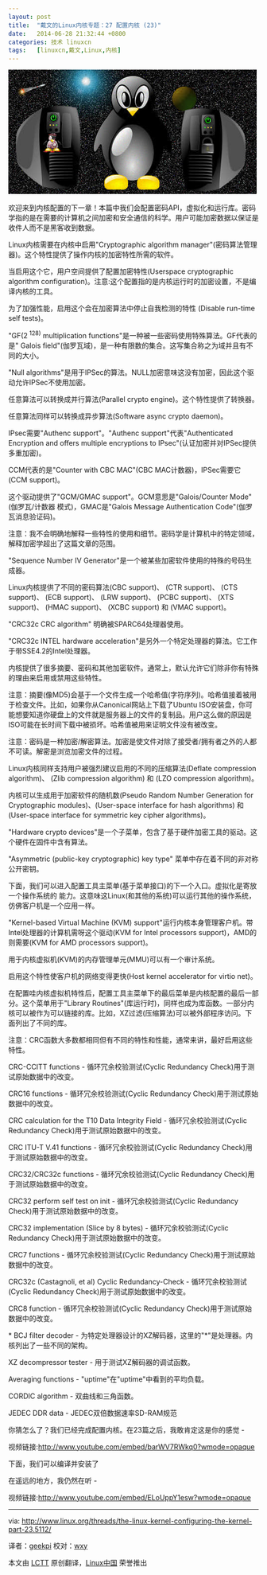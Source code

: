 ```yaml
---
layout: post
title:	"戴文的Linux内核专题：27 配置内核 (23)"
date:	2014-06-28 21:32:44 +0800 
categories:	技术 linuxcn 
tags:	[linuxcn,戴文,Linux,内核]
---
```



![](/Asserts/Images/album/201406/28/213250uf0u0fvzftj4zuh6.jpg)


欢迎来到内核配置的下一章！本篇中我们会配置密码API，虚拟化和运行库。密码学指的是在需要的计算机之间加密和安全通信的科学。用户可能加密数据以保证是收件人而不是黑客收到数据。


Linux内核需要在内核中启用"Cryptographic algorithm manager"(密码算法管理器)。这个特性提供了操作内核的加密特性所需的软件。


当启用这个它，用户空间提供了配置加密特性(Userspace cryptographic algorithm configuration)。注意:这个配置指的是内核运行时的加密设置，不是编译内核的工具。


为了加强性能，启用这个会在加密算法中停止自我检测的特性 (Disable run-time self tests)。


"GF(2<sup> 128)</sup> multiplication functions"是一种被一些密码使用特殊算法。GF代表的是" Galois field"(伽罗瓦域)，是一种有限数的集合。这写集合称之为域并且有不同的大小。


"Null algorithms"是用于IPSec的算法。NULL加密意味这没有加密，因此这个驱动允许IPSec不使用加密。


任意算法可以转换成并行算法(Parallel crypto engine)。这个特性提供了转换器。


任意算法同样可以转换成异步算法(Software async crypto daemon)。


IPsec需要"Authenc support"。"Authenc support"代表"Authenticated Encryption and offers multiple encryptions to IPsec"(认证加密并对IPSec提供多重加密)。


CCM代表的是"Counter with CBC MAC"(CBC MAC计数器)，IPSec需要它(CCM support)。


这个驱动提供了"GCM/GMAC support"。GCM意思是"Galois/Counter Mode"(伽罗瓦/计数器 模式)，GMAC是"Galois Message Authentication Code"(伽罗瓦消息验证码)。


注意：我不会明确地解释一些特性的使用和细节。密码学是计算机中的特定领域，解释加密学超出了这篇文章的范围。


"Sequence Number IV Generator"是一个被某些加密软件使用的特殊的号码生成器。


Linux内核提供了不同的密码算法(CBC support)、 (CTR support)、 (CTS support)、 (ECB support)、 (LRW support)、 (PCBC support)、 (XTS support)、 (HMAC support)、 (XCBC support) 和 (VMAC support)。


"CRC32c CRC algorithm" 明确被SPARC64处理器使用。


"CRC32c INTEL hardware acceleration"是另外一个特定处理器的算法。它工作于带SSE4.2的Intel处理器。


内核提供了很多摘要、密码和其他加密软件。通常上，默认允许它们除非你有特殊的理由来启用或禁用这些特性。


注意：摘要(像MD5)会基于一个文件生成一个哈希值(字符序列)。哈希值接着被用于检查文件。比如，如果你从Canonical网站上下载了Ubuntu ISO安装盘，你可能想要知道你硬盘上的文件就是服务器上的文件的复制品。用户这么做的原因是ISO可能在长时间下载中被损坏。哈希值被用来证明文件没有被改变。


注意：密码是一种加密/解密算法。加密是使文件对除了接受者/拥有者之外的人都不可读。解密是浏览加密文件的过程。


Linux内核同样支持用户被强烈建议启用的不同的压缩算法(Deflate compression algorithm)、 (Zlib compression algorithm) 和 (LZO compression algorithm)。


内核可以生成用于加密软件的随机数(Pseudo Random Number Generation for Cryptographic modules)、(User-space interface for hash algorithms) 和 (User-space interface for symmetric key cipher algorithms)。


"Hardware crypto devices"是一个子菜单，包含了基于硬件加密工具的驱动。这个硬件在固件中含有算法。


"Asymmetric (public-key cryptographic) key type" 菜单中存在着不同的非对称公开密钥。


下面，我们可以进入配置工具主菜单(基于菜单接口)的下一个入口。虚拟化是寄放一个操作系统的 能力。这意味这Linux(和其他的系统)可以运行其他的操作系统，仿佛客户机是一个应用一样。


"Kernel-based Virtual Machine (KVM) support"运行内核本身管理客户机。带Intel处理器的计算机需呀这个驱动(KVM for Intel processors support)，AMD的则需要(KVM for AMD processors support)。


用于内核虚拟机(KVM)的内存管理单元(MMU)可以有一个审计系统。


启用这个特性使客户机的网络变得更快(Host kernel accelerator for virtio net)。


在配置哇内核虚拟机特性后，配置工具主菜单下的最后菜单是内核配置的最后一部分。这个菜单用于"Library Routines"(库运行时)，同样也成为库函数。一部分内核可以被作为可以链接的库。比如，XZ过滤(压缩算法)可以被外部程序访问。下面列出了不同的库。


注意：CRC函数大多数都相同但有不同的特性和性能，通常来讲，最好启用这些特性。


CRC-CCITT functions - 循环冗余校验测试(Cyclic Redundancy Check)用于测试原始数据中的改变。


CRC16 functions - 循环冗余校验测试(Cyclic Redundancy Check)用于测试原始数据中的改变。


CRC calculation for the T10 Data Integrity Field - 循环冗余校验测试(Cyclic Redundancy Check)用于测试原始数据中的改变。


CRC ITU-T V.41 functions - 循环冗余校验测试(Cyclic Redundancy Check)用于测试原始数据中的改变。


CRC32/CRC32c functions - 循环冗余校验测试(Cyclic Redundancy Check)用于测试原始数据中的改变。


CRC32 perform self test on init - 循环冗余校验测试(Cyclic Redundancy Check)用于测试原始数据中的改变。


CRC32 implementation (Slice by 8 bytes) - 循环冗余校验测试(Cyclic Redundancy Check)用于测试原始数据中的改变。


CRC7 functions - 循环冗余校验测试(Cyclic Redundancy Check)用于测试原始数据中的改变。


CRC32c (Castagnoli, et al) Cyclic Redundancy-Check - 循环冗余校验测试(Cyclic Redundancy Check)用于测试原始数据中的改变。


CRC8 function - 循环冗余校验测试(Cyclic Redundancy Check)用于测试原始数据中的改变。


\* BCJ filter decoder - 为特定处理器设计的XZ解码器，这里的"\*"是处理器。内核列出了一些不同的架构。


XZ decompressor tester - 用于测试XZ解码器的调试函数。


Averaging functions - "uptime"在"uptime"中看到的平均负载。


CORDIC algorithm - 双曲线和三角函数。


JEDEC DDR data - JEDEC双倍数据速率SD-RAM规范


你猜怎么了？我们已经完成配置内核。在23篇之后，我敢肯定这是你的感觉 -


视频链接:<http://www.youtube.com/embed/barWV7RWkq0?wmode=opaque>


下面，我们可以编译并安装了


在遥远的地方，我仍然在听 -


视频链接:<http://www.youtube.com/embed/ELoUppY1esw?wmode=opaque>




---


via: <http://www.linux.org/threads/the-linux-kernel-configuring-the-kernel-part-23.5112/>


译者：[geekpi](https://github.com/geekpi) 校对：[wxy](https://github.com/wxy)


本文由 [LCTT](https://github.com/LCTT/TranslateProject) 原创翻译，[Linux中国](http://linux.cn/) 荣誉推出
